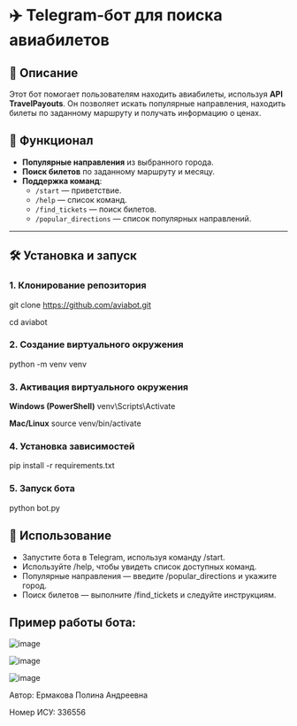 # ✈️ Telegram-бот для поиска авиабилетов

## 📌 Описание
Этот бот помогает пользователям находить авиабилеты, используя **API TravelPayouts**. Он позволяет искать популярные направления, находить билеты по заданному маршруту и получать информацию о ценах.

## 🚀 Функционал
- **Популярные направления** из выбранного города.
- **Поиск билетов** по заданному маршруту и месяцу.
- **Поддержка команд**:
  - `/start` — приветствие.
  - `/help` — список команд.
  - `/find_tickets` — поиск билетов.
  - `/popular_directions` — список популярных направлений.

---

## 🛠 Установка и запуск

### 1. Клонирование репозитория

git clone https://github.com/aviabot.git

cd aviabot

### 2. Создание виртуального окружения
python -m venv venv

### 3. Активация виртуального окружения

**Windows (PowerShell)**
venv\Scripts\Activate

**Mac/Linux**
source venv/bin/activate

### 4. Установка зависимостей
pip install -r requirements.txt

### 5. Запуск бота
python bot.py

## 📝 Использование
- Запустите бота в Telegram, используя команду /start.
- Используйте /help, чтобы увидеть список доступных команд.
- Популярные направления — введите /popular_directions и укажите город.
- Поиск билетов — выполните /find_tickets и следуйте инструкциям.

## Пример работы бота:
![image](https://github.com/user-attachments/assets/c08a4ee3-4665-4a7e-904c-594942a7b40e)

![image](https://github.com/user-attachments/assets/2f62e7e1-3c35-47af-b247-853df4a11f5c)

![image](https://github.com/user-attachments/assets/2c22b702-9b11-4293-933c-3779ee9c165d)


Автор: Ермакова Полина Андреевна

Номер ИСУ: 336556

